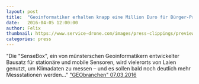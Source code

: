```yaml
---
layout: post
title:  "Geoinformatiker erhalten knapp eine Million Euro für Bürger-Projekt „SenseBox“"
date:   2016-04-05 12:00:00
author: Felix
thumbnail: https://www.service-drone.com/images/press-clippings/previews/GEObranchen-de.jpg
categories: press
---
```

"Die "SenseBox", ein von münsterschen Geoinformatikern entwickelter Bausatz für stationäre und mobile Sensoren, wird vielerorts von Laien genutzt, um Klimadaten zu messen – und es sollen bald noch deutlich mehr Messstationen werden..."
<a href="http://www.geobranchen.de/mediathek/geonews/item/geoinformatiker-erhalten-knapp-eine-million-euro-f%C3%BCr-b%C3%BCrger-projekt-sensebox" target="_blank">"GEObranchen" 07.03.2016</a>
